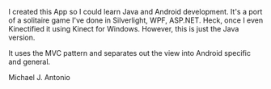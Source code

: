 I created this App so I could learn Java and Android development.  It's a port of a 
solitaire game I've done in Silverlight, WPF, ASP.NET.  Heck, once I even Kinectified 
it using Kinect for Windows.  However, this is just the Java version.

It uses the MVC pattern and separates out the view into Android specific and general.  

Michael J. Antonio